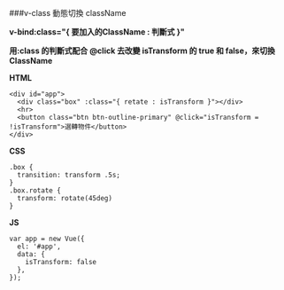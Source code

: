 ###v-class 動態切換 className

**v-bind:class="{ 要加入的ClassName : 判斷式 }"**

**用:class 的判斷式配合 @click 去改變 isTransform 的 true 和 false，來切換 ClassName**

**HTML**
```
<div id="app">
  <div class="box" :class="{ retate : isTransform }"></div>
  <hr>
  <button class="btn btn-outline-primary" @click="isTransform = !isTransform">選轉物件</button>
</div>
```

**CSS**
```
.box {
  transition: transform .5s;
}
.box.rotate {
  transform: rotate(45deg)
}
```

**JS**
```
var app = new Vue({
  el: '#app',
  data: {
    isTransform: false
  },
});
```